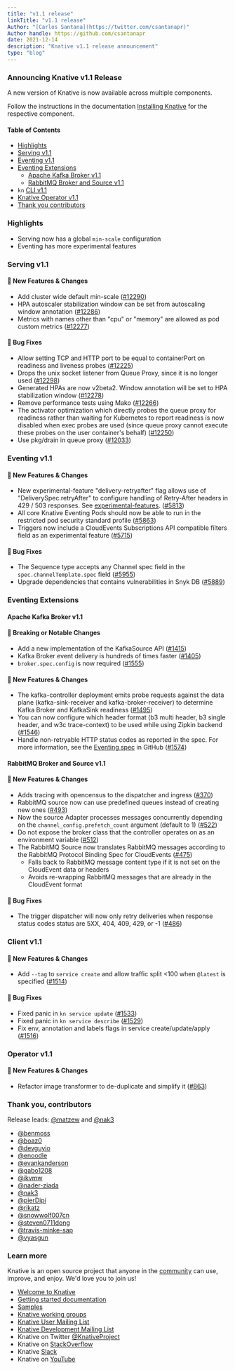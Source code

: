 ```yaml
---
title: "v1.1 release"
linkTitle: "v1.1 release"
Author: "[Carlos Santana](https://twitter.com/csantanapr)"
Author handle: https://github.com/csantanapr
date: 2021-12-14
description: "Knative v1.1 release announcement"
type: "blog"
---
```



### Announcing Knative v1.1 Release

A new version of Knative is now available across multiple components.

Follow the instructions in the documentation
[Installing Knative](https://knative.dev/docs/install/) for the respective component.

#### Table of Contents
- [Highlights](#highlights)
- [Serving v1.1](#serving-v11)
- [Eventing v1.1](#eventing-v11)
- [Eventing Extensions](#eventing-extensions)
    - [Apache Kafka Broker v1.1](#apache-kafka-broker-v11)
    - [RabbitMQ Broker and Source v1.1](#rabbitmq-broker-and-source-v11)
- `kn` [CLI v1.1](#client-v11)
- [Knative Operator v1.1](#operator-v11)
- [Thank you contributors](#thank-you-contributors)


### Highlights

- Serving now has a global `min-scale` configuration
- Eventing has more experimental features


### Serving v1.1

<!-- Original notes are here: https://github.com/knative/serving/releases/tag/knative-v1.1.0 -->

#### 💫 New Features & Changes

- Add cluster wide default min-scale ([#12290](https://github.com/knative/serving/pull/12290))
- HPA autoscaler stabilization window can be set from autoscaling window annotation ([#12286](https://github.com/knative/serving/pull/12286))
- Metrics with names other than "cpu" or "memory" are allowed as pod custom metrics ([#12277](https://github.com/knative/serving/pull/12277))

#### 🐞 Bug Fixes

- Allow setting TCP and HTTP port to be equal to containerPort on readiness and liveness probes ([#12225](https://github.com/knative/serving/pull/12225))
- Drops the unix socket listener from Queue Proxy, since it is no longer used ([#12298](https://github.com/knative/serving/pull/12298))
- Generated HPAs are now v2beta2. Window annotation will be set to HPA stabilization window ([#12278](https://github.com/knative/serving/pull/12278))
- Remove performance tests using Mako ([#12266](https://github.com/knative/serving/pull/12266))
- The activator optimization which directly probes the queue proxy for readiness rather than waiting for Kubernetes to report readiness is now disabled when exec probes are used (since queue proxy cannot execute these probes on the user container's behalf) ([#12250](https://github.com/knative/serving/pull/12250))
- Use pkg/drain in queue proxy ([#12033](https://github.com/knative/serving/pull/12033))

### Eventing v1.1

<!-- Original notes are here: https://github.com/knative/eventing/releases/tag/knative-v1.1.0 -->

#### 💫 New Features & Changes

- New experimental-feature "delivery-retryafter" flag allows use of "DeliverySpec.retryAfter" to configure handling of Retry-After headers in 429 / 503 responses. See [experimental-features](https://knative.dev/development/eventing/experimental-features/delivery-retryafter.md). ([#5813](https://github.com/knative/eventing/pull/5813))
- All core Knative Eventing Pods should now be able to run in the restricted pod security standard profile ([#5863](https://github.com/knative/eventing/pull/5863))
- Triggers now include a CloudEvents Subscriptions API compatible filters field as an experimental feature ([#5715](https://github.com/knative/eventing/pull/5715))

#### 🐞 Bug Fixes

- The Sequence type accepts any Channel spec field in the `spec.channelTemplate.spec` field ([#5955](https://github.com/knative/eventing/pull/5955))
- Upgrade dependencies that contains vulnerabilities in Snyk DB ([#5889](https://github.com/knative/eventing/pull/5889))

### Eventing Extensions

#### Apache Kafka Broker v1.1

<!-- Original notes are here: https://github.com/knative-sandbox/eventing-kafka-broker/releases/tag/knative-v1.1.0 -->

#### 🚨 Breaking or Notable Changes

- Add a new implementation of the KafkaSource API ([#1415](https://github.com/knative-sandbox/eventing-kafka-broker/pull/1415))
- Kafka Broker event delivery is hundreds of times faster ([#1405](https://github.com/knative-sandbox/eventing-kafka-broker/pull/1405))
- `broker.spec.config` is now required ([#1555](https://github.com/knative-sandbox/eventing-kafka-broker/pull/1555))

#### 💫 New Features & Changes

- The kafka-controller deployment emits probe requests against the data plane (kafka-sink-receiver and kafka-broker-receiver) to determine Kafka Broker and KafkaSink readiness ([#1495](https://github.com/knative-sandbox/eventing-kafka-broker/pull/1495))
- You can now configure which header format (b3 multi header, b3 single header, and w3c trace-context) to be used while using Zipkin backend ([#1546](https://github.com/knative-sandbox/eventing-kafka-broker/pull/1546))
- Handle non-retryable HTTP status codes as reported in the spec.
For more information, see the [Eventing spec](https://github.com/knative/specs/blob/c348f501de9eb998b4fd010c54d9127033ee41be/specs/eventing/data-plane.md#event-acknowledgement-and-delivery-retry) in GitHub ([#1574](https://github.com/knative-sandbox/eventing-kafka-broker/pull/1574))


#### RabbitMQ Broker and Source v1.1

<!-- Original notes are here: https://github.com/knative-sandbox/eventing-rabbitmq/releases/tag/knative-v1.1.0 -->


#### 💫 New Features & Changes

- Adds tracing with opencensus to the dispatcher and ingress ([#370](https://github.com/knative-sandbox/eventing-rabbitmq/pull/370))
- RabbitMQ source now can use predefined queues instead of creating new ones ([#493](https://github.com/knative-sandbox/eventing-rabbitmq/pull/493))
- Now the source Adapter processes messages concurrently depending on the `channel_config.prefetch_count` argument (default to 1) ([#522](https://github.com/knative-sandbox/eventing-rabbitmq/pull/522))
- Do not expose the broker class that the controller operates on as an environment variable ([#512](https://github.com/knative-sandbox/eventing-rabbitmq/pull/512))
- The RabbitMQ Source now translates RabbitMQ messages according to the RabbitMQ Protocol Binding Spec for CloudEvents ([#475](https://github.com/knative-sandbox/eventing-rabbitmq/pull/475))
    - Falls back to RabbitMQ message content type if it is not set on the CloudEvent data or headers
    - Avoids re-wrapping RabbitMQ messages that are already in the CloudEvent format

#### 🐞 Bug Fixes

- The trigger dispatcher will now only retry deliveries when response status codes status are 5XX, 404, 409, 429, or -1 ([#486](https://github.com/knative-sandbox/eventing-rabbitmq/pull/486))

### Client v1.1

<!-- Original notes are here: https://github.com/knative/client/blob/main/CHANGELOG.adoc#v110-2021-12-14 -->

#### 💫 New Features & Changes

- Add `--tag` to `service create` and allow traffic split <100 when `@latest` is specified ([#1514](https://github.com/knative/client/pull/1514))

#### 🐞 Bug Fixes

- Fixed panic in `kn service update` ([#1533](https://github.com/knative/client/pull/1533))
- Fixed panic in `kn service describe` ([#1529](https://github.com/knative/client/pull/1529))
- Fix env, annotation and labels flags in service create/update/apply ([#1516](https://github.com/knative/client/pull/1516))

### Operator v1.1

<!-- Original notes are here: https://github.com/knative/operator/releases/tag/knative-v1.1.0   -->

#### 💫 New Features & Changes

- Refactor image transformer to de-duplicate and simplify it ([#863](https://github.com/knative/operator/pull/863))

### Thank you, contributors

Release leads: [@matzew](https://github.com/matzew) and [@nak3](https://github.com/nak3)

- [@benmoss](https://github.com/benmoss)
- [@boaz0](https://github.com/boaz0)
- [@devguyio](https://github.com/devguyio)
- [@enoodle](https://github.com/enoodle)
- [@evankanderson](https://github.com/evankanderson)
- [@gabo1208](https://github.com/gabo1208)
- [@ikvmw](https://github.com/ikvmw)
- [@nader-ziada](https://github.com/nader-ziada)
- [@nak3](https://github.com/nak3)
- [@pierDipi](https://github.com/pierDipi)
- [@rikatz](https://github.com/rikatz)
- [@snowwolf007cn](https://github.com/snowwolf007cn)
- [@steven0711dong](https://github.com/steven0711dong)
- [@travis-minke-sap](https://github.com/travis-minke-sap)
- [@vyasgun](https://github.com/vyasgun)



### Learn more

Knative is an open source project that anyone in the [community](https://knative.dev/docs/community/) can use, improve, and enjoy. We'd love you to join us!

- [Welcome to Knative](https://knative.dev/docs)
- [Getting started documentation](https://knative.dev/docs/getting-started)
- [Samples](https://knative.dev/docs/samples)
- [Knative working groups](https://github.com/knative/community/blob/main/working-groups/WORKING-GROUPS.md)
- [Knative User Mailing List](https://groups.google.com/forum/#!forum/knative-users)
- [Knative Development Mailing List](https://groups.google.com/forum/#!forum/knative-dev)
- Knative on Twitter [@KnativeProject](https://twitter.com/KnativeProject)
- Knative on [StackOverflow](https://stackoverflow.com/questions/tagged/knative)
- Knative [Slack](https://slack.knative.dev)
- Knative on [YouTube](https://www.youtube.com/channel/UCq7cipu-A1UHOkZ9fls1N8A)
